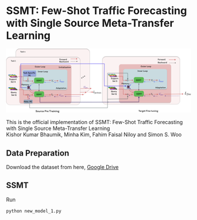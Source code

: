 # SSMT: Few-Shot Traffic Forecasting with Single Source Meta-Transfer Learning

![SSMT](figure/ssmt.png "Model Architecture")

This is the official implementation of SSMT: Few-Shot Traffic Forecasting with Single Source Meta-Transfer Learning\
Kishor Kumar Bhaumik, Minha Kim, Fahim Faisal Niloy and Simon S. Woo


## Data Preparation
Download the dataset from here, [Google Drive](https://drive.google.com/file/d/16xbiRvh5jJx2A4Swv9dEMEz_Y0AEoQTM/view)

## SSMT 
Run 
```
python new_model_1.py
```
